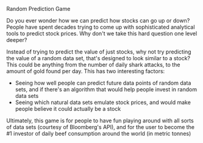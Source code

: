 Random Prediction Game

Do you ever wonder how we can predict how stocks can go up or down? People have spent decades trying to come up with sophisticated analytical tools to predict stock prices. Why don't we take this hard question one level deeper? 

Instead of trying to predict the value of just stocks, why not try predicting the value of a random data set, that's designed to look similar to a stock? This could be anything from the number of daily shark attacks, to the amount of gold found per day. This has two interesting factors:

- Seeing how well people can predict future data points of random data sets, and if there's an algorithm that would help people invest in random data sets
- Seeing which natural data sets emulate stock prices, and would make people believe it could actually be a stock


Ultimately, this game is for people to have fun playing around with all sorts of data sets (courtesy of Bloomberg's API), and for the user to become the #1 investor of daily beef consumption around the world (in metric tonnes)
